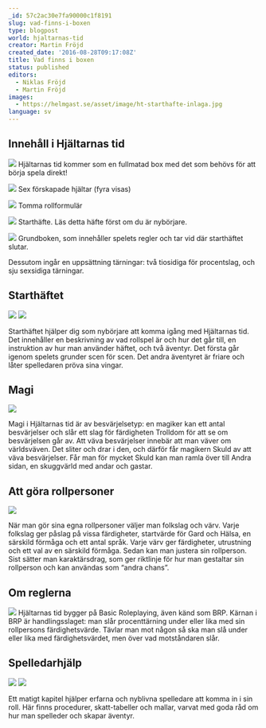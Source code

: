 ```yaml
---
_id: 57c2ac30e7fa90000c1f8191
slug: vad-finns-i-boxen
type: blogpost
world: hjaltarnas-tid
creator: Martin Fröjd
created_date: '2016-08-28T09:17:08Z'
title: Vad finns i boxen
status: published
editors:
  - Niklas Fröjd
  - Martin Fröjd
images:
  - https://helmgast.se/asset/image/ht-starthafte-inlaga.jpg
language: sv
---
```

## Innehåll i Hjältarnas tid

![](https://helmgast.se/asset/image/hjaltarnas-tid-box-mockup-2.jpg) Hjältarnas tid kommer som en fullmatad box med det som behövs för att börja spela direkt!

![](https://helmgast.se/asset/image/hjaltar-mockup.jpg) Sex förskapade hjältar (fyra visas)

![](https://helmgast.se/asset/image/rollformular-mockup.jpg) Tomma rollformulär

![](https://helmgast.se/asset/image/ht-starthafte-mockup.jpg) Starthäfte. Läs detta häfte först om du är nybörjare.

![](https://helmgast.se/asset/image/ht-bok-mockup.jpg) Grundboken, som innehåller spelets regler och tar vid där starthäftet slutar.

Dessutom ingår en uppsättning tärningar: två tiosidiga för procentslag, och sju sexsidiga tärningar.

## Starthäftet

![](https://helmgast.se/asset/image/starthafte-scen-3.jpg) ![](https://helmgast.se/asset/image/ht-starthafte-inlaga.jpg)

Starthäftet hjälper dig som nybörjare att komma igång med Hjältarnas tid. Det innehåller en beskrivning av vad rollspel är och hur det går till, en instruktion av hur man använder häftet, och två äventyr. Det första går igenom spelets grunder scen för scen. Det andra äventyret är friare och låter spelledaren pröva sina vingar.

## Magi

![](https://helmgast.se/asset/image/magi-48-49.jpg)

Magi i Hjältarnas tid är av besvärjelsetyp: en magiker kan ett antal besvärjelser och slår ett slag för färdigheten Trolldom för att se om besvärjelsen går av. Att väva besvärjelser innebär att man väver om världsväven. Det sliter och drar i den, och därför får magikern Skuld av att väva besvärjelser. Får man för mycket Skuld kan man ramla över till Andra sidan, en skuggvärld med andar och gastar.

## Att göra rollpersoner

![](https://helmgast.se/asset/image/rollpersoner-10-11.jpg)

När man gör sina egna rollpersoner väljer man folkslag och värv. Varje folkslag ger påslag på vissa färdigheter, startvärde för Gard och Hälsa, en särskild förmåga och ett antal språk. Varje värv ger färdigheter, utrustning och ett val av en särskild förmåga. Sedan kan man justera sin rollperson. Sist sätter man karaktärsdrag, som ger riktlinje för hur man gestaltar sin rollperson och kan användas som “andra chans”.

## Om reglerna

![](https://helmgast.se/asset/image/brp-34-35.jpg) Hjältarnas tid bygger på Basic Roleplaying, även känd som BRP. Kärnan i BRP är handlingsslaget: man slår procenttärning under eller lika med sin rollpersons färdighetsvärde. Tävlar man mot någon så ska man slå under eller lika med färdighetsvärdet, men över vad motståndaren slår.

## Spelledarhjälp

![](https://helmgast.se/asset/image/54-55-mockup.jpg) ![](https://helmgast.se/asset/image/tabeller-62-63.jpg)

Ett matigt kapitel hjälper erfarna och nyblivna spelledare att komma in i sin roll. Här finns procedurer, skatt-tabeller och mallar, varvat med goda råd om hur man spelleder och skapar äventyr.
